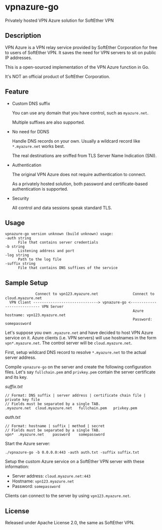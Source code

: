 # vpnazure-go
Privately hosted VPN Azure solution for SoftEther VPN

## Description

  VPN Azure is a VPN relay service provided by SoftEther Corporation for free to users of SoftEther VPN.
  It saves the need for VPN servers to sit on public IP addresses.
  
  This is a open-sourced implementation of the VPN Azure function in Go.
  
  It's NOT an official product of SoftEther Corporation.
  
## Feature

  - Custom DNS suffix
  
    You can use any domain that you have control, such as `myazure.net`.
    
    Multiple suffixes are also supported.
  
  - No need for DDNS
  
    Handle DNS records on your own. Usually a wildcard record like `*.myazure.net` works best.
    
    The real destinations are sniffed from TLS Server Name Indication (SNI).
  
  - Authentication
  
    The original VPN Azure does not require authentication to connect.
    
    As a privately hosted solution, both password and certificate-based authentication is supported.
    
  - Security
  
    All control and data sessions speak standard TLS.
    
## Usage

  ```
  vpnazure-go version unknown (build unknown) usage:
  -auth string
        File that contains server credentials
  -b string
        Listening address and port
  -log string
        Path to the log file
  -suffix string
        File that contains DNS suffixes of the service
  ```
  
## Sample Setup

  ```
                Connect to vpn123.myazure.net                Connect to cloud.myazure.net
    VPN Client ------------------------------> vpnazure-go <---------------------------- VPN Server
                                                             Azure hostname: vpn123.myazure.net
                                                             Password:  somepassword
  ```
  Let's suppose you own `.myazure.net` and have decided to host VPN Azure service on it.
  Azure clients (i.e. VPN servers) will use hostnames in the form `vpn*.myazure.net`.
  The control server will be `cloud.myazure.net`.
  
  First, setup wildcard DNS record to resolve `*.myazure.net` to the actual server address.
  
  Compile `vpnazure-go` on the server and create the following configuration files.
  Let's say `fullchain.pem` and `privkey.pem` contain the server certificate and its key.
  
  *suffix.txt*
  ```
  // Format: DNS suffix | server address | certificate chain file | private key file
  // Fields must be separated by a single TAB.
  .myazure.net	cloud.myazure.net	fullchain.pem	privkey.pem
  ```
  
  *auth.txt*
  ```
  // Format: hostname | suffix | method | secret
  // Fields must be separated by a single TAB.
  vpn*	.myazure.net	password	somepassword
  ```
  
  Start the Azure server:
  ```
  ./vpnazure-go -b 0.0.0.0:443 -auth auth.txt -suffix suffix.txt
  ```
  
  Setup the custom Azure service on a SoftEther VPN server with these information:
  
  - Server address: `cloud.myazure.net:443`
  - Hostname: `vpn123.myazure.net`
  - Password: `somepassword`
  
  Clients can connect to the server by using `vpn123.myazure.net`.
    
## License

  Released under Apache License 2.0, the same as SoftEther VPN.
